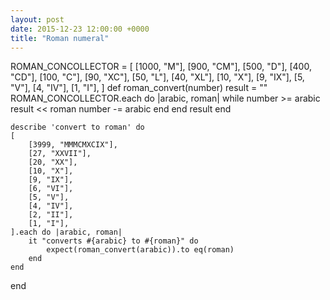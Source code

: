 ```yaml
---
layout: post
date: 2015-12-23 12:00:00 +0000
title: "Roman numeral"
---
```



ROMAN_CONCOLLECTOR = [
	[1000, "M"],
	[900, "CM"],
	[500, "D"],
	[400, "CD"],
	[100, "C"],
	[90, "XC"],
	[50, "L"],
	[40, "XL"],
	[10, "X"],
	[9, "IX"],
	[5, "V"],
	[4, "IV"],
	[1, "I"],
]
def roman_convert(number)
	result = ""
		ROMAN_CONCOLLECTOR.each do |arabic, roman|
			while number >= arabic
			result << roman
			number -= arabic
			end
		end
	result
	end

	describe 'convert to roman' do
	[
		[3999, "MMMCMXCIX"],
		[27, "XXVII"],
		[20, "XX"],
		[10, "X"],
		[9, "IX"],
		[6, "VI"],
		[5, "V"],
		[4, "IV"],
		[2, "II"],
		[1, "I"],
	].each do |arabic, roman|
		it "converts #{arabic} to #{roman}" do
			expect(roman_convert(arabic)).to eq(roman)
		end
	end
end


